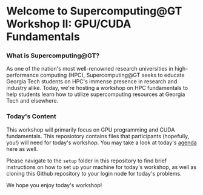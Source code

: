 # Welcome to Supercomputing@GT Workshop II: GPU/CUDA Fundamentals 

### What is Supercomputing@GT?
As one of the nation's most well-renowned research universities in high-performance computing (HPC), Supercomputing@GT seeks to educate Georgia Tech students on HPC's immense presence in research and industry alike. Today, we're hosting a workshop on HPC fundamentals to help students learn how to utilize supercomputing resources at Georgia Tech and elsewhere.

### Today's Content
This workshop will primarily focus on GPU programming and CUDA fundamentals. This reposiotory contains files that participants (hopefully, you!) will need for today's workshop. You may take a look at today's [agenda](agenda.md) here as well. 

Please navigate to the ``setup`` folder in this repository to find brief instructions on how to set up your machine for today's workshop, as well as cloning this Github repository to your login node for today's problems. 

We hope you enjoy today's workshop!
&nbsp;


